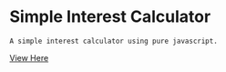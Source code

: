 # Simple Interest Calculator

```
A simple interest calculator using pure javascript.
```
<a href="https://my-simpleInterest-Calc.netlify.com">View Here</a>